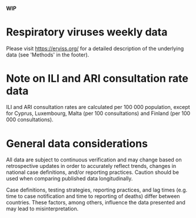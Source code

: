 #### WIP
# Respiratory viruses weekly data

Please visit https://erviss.org/ for a detailed description of the underlying data (see 'Methods' in the footer). 

# Note on ILI and ARI consultation rate data

ILI and ARI consultation rates are calculated per 100 000 population, except for Cyprus, Luxembourg, Malta (per 100 consultations) and Finland (per 100 000 consultations).

# General data considerations

All data are subject to continuous verification and may change based on retrospective updates in order to accurately reflect trends, changes in national case definitions, and/or reporting practices. Caution should be used when comparing published data longitudinally.

Case definitions, testing strategies, reporting practices, and lag times (e.g. time to case notification and time to reporting of deaths) differ between countries. These factors, among others, influence the data presented and may lead to misinterpretation.



